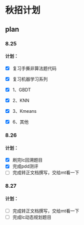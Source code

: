 # 秋招计划
## plan
### 8.25
#### 计划：
- [x]  复习手撕非算法题代码
- [x]  复习机器学习系列
  - [x]  1、GBDT
  - [x]  2、KNN
  - [x]  3、Kmeans
  - [x]  6、其他


### 8.26
#### 计划：
- [x] 刷完lc回溯题目
- [x] 完成pdd测评
- [ ] 完成转正文档撰写，交给mt看一下

### 8.27
#### 计划：
- [ ] 完成转正文档撰写，交给mt看一下
- [ ] 完成lc动态规划题目